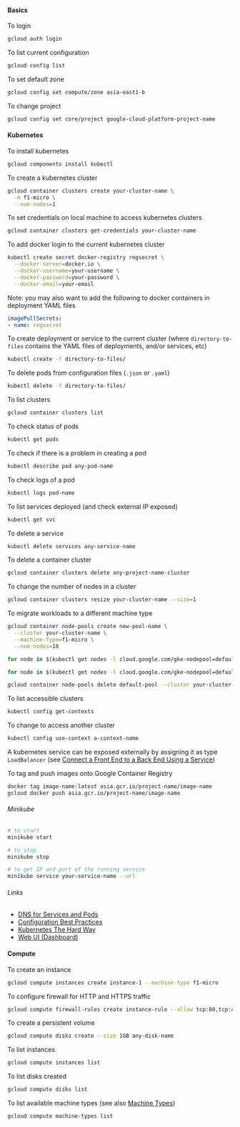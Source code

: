 #### Basics

To login

```sh
gcloud auth login
```

To list current configuration

```sh
gcloud config list
```

To set default zone

```sh
gcloud config set compute/zone asia-east1-b
```

To change project

```sh
gcloud config set core/project google-cloud-platform-project-name
```

#### Kubernetes

To install kubernetes

```sh
gcloud components install kubectl
```

To create a kubernetes cluster

```sh
gcloud container clusters create your-cluster-name \
  -m f1-micro \
  --num-nodes=1
```

To set credentials on local machine to access kubernetes clusters

```sh
gcloud container clusters get-credentials your-cluster-name
```

To add docker login to the current kubernetes cluster

```sh
kubectl create secret docker-registry regsecret \
  --docker-server=docker.io \
  --docker-username=your-username \
  --docker-password=your-password \
  --docker-email=your-email
```

Note: you may also want to add the following to docker containers in deployment YAML files

```yaml
imagePullSecrets:
- name: regsecret
```

To create deployment or service to the current cluster (where `directory-to-files` contains the YAML files of deployments, and/or services, etc)

```sh
kubectl create -f directory-to-files/
```

To delete pods from configuration files (`.json` or `.yaml`)

```sh
kubectl delete -f directory-to-files/
```

To list clusters

```sh
gcloud container clusters list
```

To check status of pods

```sh
kubectl get pods
```

To check if there is a problem in creating a pod

```sh
kubectl describe pod any-pod-name
```

To check logs of a pod

```sh
kubectl logs pod-name
```

To list services deployed (and check external IP exposed)

```sh
kubectl get svc
```

To delete a service

```sh
kubectl delete services any-service-name
```

To delete a container cluster

```sh
gcloud container clusters delete any-project-name-cluster
```

To change the number of nodes in a cluster

```sh
gcloud container clusters resize your-cluster-name --size=1
```

To migrate workloads to a different machine type

```sh
gcloud container node-pools create new-pool-name \
  --cluster your-cluster-name \
  --machine-type=f1-micro \
  --num-nodes=10

for node in $(kubectl get nodes -l cloud.google.com/gke-nodepool=default-pool -o=name); do kubectl cordon "$node"; done

for node in $(kubectl get nodes -l cloud.google.com/gke-nodepool=default-pool -o=name); do kubectl drain --force --ignore-daemonsets "$node"; done

gcloud container node-pools delete default-pool --cluster your-cluster-name
```

To list accessible clusters

```sh
kubectl config get-contexts
```

To change to access another cluster

```sh
kubectl config use-context a-context-name
```

A kubernetes service can be exposed externally by assigning it as type `LoadBalancer` (see [Connect a Front End to a Back End Using a Service](https://kubernetes.io/docs/tasks/access-application-cluster/connecting-frontend-backend/))

To tag and push images onto Google Container Registry

```sh
docker tag image-name:latest asia.gcr.io/project-name/image-name
gcloud docker push asia.gcr.io/project-name/image-name
```

###### Minikube

```sh
# to start
minikube start

# to stop
minikube stop

# to get IP and port of the running service
minikube service your-service-name --url
```

###### Links

- [DNS for Services and Pods](https://kubernetes.io/docs/concepts/services-networking/dns-pod-service/)
- [Configuration Best Practices](https://kubernetes.io/docs/concepts/configuration/overview/)
- [Kubernetes The Hard Way](https://github.com/kelseyhightower/kubernetes-the-hard-way)
- [Web UI (Dashboard)](https://kubernetes.io/docs/tasks/access-application-cluster/web-ui-dashboard/)

#### Compute

To create an instance

```sh
gcloud compute instances create instance-1 --machine-type f1-micro
```

To configure firewall for HTTP and HTTPS traffic

```sh
gcloud compute firewall-rules create instance-rule --allow tcp:80,tcp:443
```

To create a persistent volume

```sh
gcloud compute disks create --size 1GB any-disk-name
```

To list instances

```sh
gcloud compute instances list
```

To list disks created

```sh
gcloud compute disks list
```

To list available machine types (see also [Machine Types](https://cloud.google.com/compute/docs/machine-types))

```sh
gcloud compute machine-types list
```
